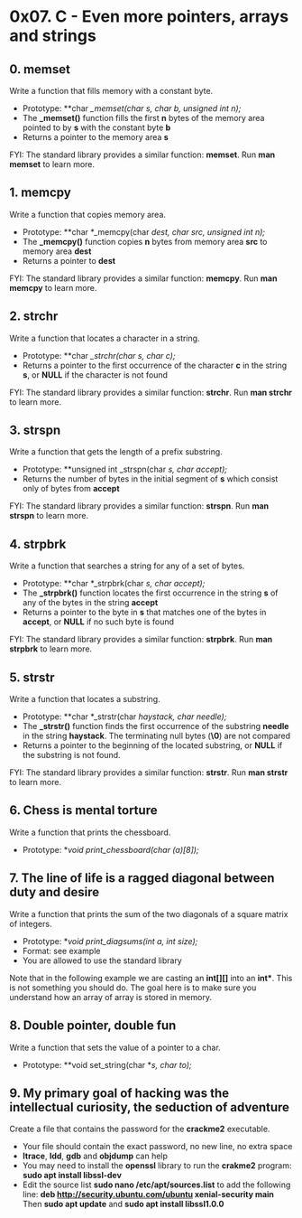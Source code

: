 # 0x07. C - Even more pointers, arrays and strings


## 0. memset

Write a function that fills memory with a constant byte.

- Prototype: **char *_memset(char *s, char b, unsigned int n);**
- The **_memset()** function fills the first **n** bytes of the memory area pointed to by **s** with the constant byte **b**
- Returns a pointer to the memory area **s**

FYI: The standard library provides a similar function: **memset**. Run **man memset** to learn more.


## 1. memcpy

Write a function that copies memory area.

- Prototype: **char *_memcpy(char *dest, char *src, unsigned int n);**
- The **_memcpy()** function copies **n** bytes from memory area **src** to memory area **dest**
- Returns a pointer to **dest**

FYI: The standard library provides a similar function: **memcpy**. Run **man memcpy** to learn more.


## 2. strchr

Write a function that locates a character in a string.

- Prototype: **char *_strchr(char *s, char c);**
- Returns a pointer to the first occurrence of the character **c** in the string **s**, or **NULL** if the character is not found

FYI: The standard library provides a similar function: **strchr**. Run **man strchr** to learn more.


## 3. strspn

Write a function that gets the length of a prefix substring.

- Prototype: **unsigned int _strspn(char *s, char *accept);**
- Returns the number of bytes in the initial segment of **s** which consist only of bytes from **accept**

FYI: The standard library provides a similar function: **strspn**. Run **man strspn** to learn more.


## 4. strpbrk

Write a function that searches a string for any of a set of bytes.

- Prototype: **char *_strpbrk(char *s, char *accept);**
- The **_strpbrk()** function locates the first occurrence in the string **s** of any of the bytes in the string **accept**
- Returns a pointer to the byte in **s** that matches one of the bytes in **accept**, or **NULL** if no such byte is found

FYI: The standard library provides a similar function: **strpbrk**. Run **man strpbrk** to learn more.


## 5. strstr

Write a function that locates a substring.

- Prototype: **char *_strstr(char *haystack, char *needle);**
- The **_strstr()** function finds the first occurrence of the substring **needle** in the string **haystack**. The terminating null bytes (**\0**) are not compared
- Returns a pointer to the beginning of the located substring, or **NULL** if the substring is not found.

FYI: The standard library provides a similar function: **strstr**. Run **man strstr** to learn more.


## 6. Chess is mental torture

Write a function that prints the chessboard.

- Prototype: **void print_chessboard(char (*a)[8]);**


## 7. The line of life is a ragged diagonal between duty and desire

Write a function that prints the sum of the two diagonals of a square matrix of integers.

- Prototype: **void print_diagsums(int *a, int size);**
- Format: see example
- You are allowed to use the standard library

Note that in the following example we are casting an **int[][]** into an **int\***. This is not something you should do. The goal here is to make sure you understand how an array of array is stored in memory.


## 8. Double pointer, double fun

Write a function that sets the value of a pointer to a char.

- Prototype: **void set_string(char **s, char *to);**


## 9. My primary goal of hacking was the intellectual curiosity, the seduction of adventure

Create a file that contains the password for the **crackme2** executable.

- Your file should contain the exact password, no new line, no extra space
- **ltrace**, **ldd**, **gdb** and **objdump** can help
- You may need to install the **openssl** library to run the **crakme2** program: **sudo apt install libssl-dev**
- Edit the source list **sudo nano /etc/apt/sources.list** to add the following line: **deb http://security.ubuntu.com/ubuntu xenial-security main** Then **sudo apt update** and **sudo apt install libssl1.0.0**

